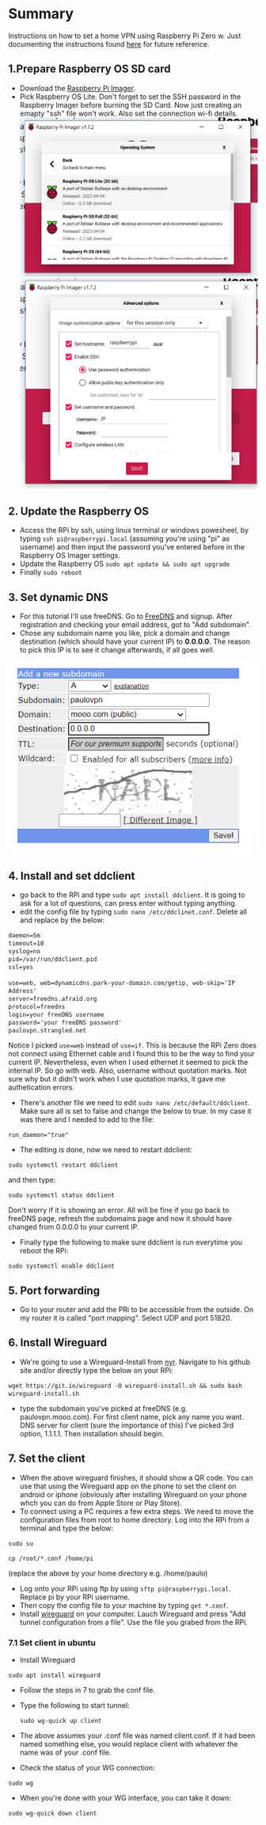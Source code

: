 # Summary
Instructions on how to set a home VPN using Raspberry Pi Zero w. Just documenting the instructions found [here](https://www.youtube.com/watch?v=rtUl7BfCNMY) for future reference.

## 1.Prepare Raspberry OS SD card
- Download the [Raspberry Pi Imager](https://www.raspberrypi.com/software/).
- Pick Raspberry OS Lite. Don't forget to set the SSH password in the Raspberry Imager before burning the SD Card. Now just creating an emapty "ssh" file won't work. Also set the connection wi-fi details.  
![Pick Raspberry OS Lite](images/1.png)
![Set SSH password](images/2.png)

## 2. Update the Raspberry OS
- Access the RPi by ssh, using linux terminal or windows powesheel, by typing `ssh pi@raspberrypi.local` (assuming you're using "pi" as username) and then input the password you've entered before in the Raspberry OS Imager settings.
- Update the Raspberry OS `sudo apt update && sudo apt upgrade`
- Finally `sudo reboot`

## 3. Set dynamic DNS
- For this tutorial I'll use freeDNS. Go to [FreeDNS](https://freedns.afraid.org/) and signup. After registration and checking your email address, got to "Add subdomain".
- Chose any subdomain name you like, pick a domain and change destination (which should have your current IP) to **0.0.0.0**. The reason to pick this IP is to see it change afterwards, if all goes well.

![set freeDNS subdomain](images/3.png)

## 4. Install and set ddclient
- go back to the RPi and type `sudo apt install ddclient`. It is going to ask for a lot of questions, can press enter without typing anything.
- edit the config file by typing `sudo nano /etc/ddclinet.conf`. Delete all and replace by the below:
```
daemon=5m
timeout=10
syslog=no
pid=/var/run/ddclient.pid
ssl=yes

use=web, web=dynamicdns.park-your-domain.com/getip, web-skip='IP Address'
server=freedns.afraid.org
protocol=freedns
login=your freeDNS username
password='your freeDNS password'
paulovpn.strangled.net
```
Notice I picked `use=web` instead of `use=if`. This is because the RPi Zero does not connect using Ethernet cable and I found this to be the way to find your current IP. Nevertheless, even when I used ethernet it seemed to pick the internal IP. So go with web. Also, username without quotation marks. Not sure why but it didn't work when I use quotation marks, it gave me authetication errors.

- There's another file we need to edit `sudo nano /etc/default/ddclient`. Make sure all is set to false and change the below to true. In my case it was there and I needed to add to the file:
```
run_daemon="true"
```

- The editing is done, now we need to restart ddclient:
```
sudo systemctl restart ddclient
```
and then type:
```
sudo systemctl status ddclient
```
Don't worry if it is showing an error. All will be fine if you go back to freeDNS page, refresh the subdomains page and now it should have changed from 0.0.0.0 to your current IP.

- Finally type the following to make sure ddclient is run everytime you reboot the RPi:
```
sudo systemctl enable ddclient
```

## 5. Port forwarding
- Go to your router and add the PRi to be accessible from the outside. On my router it is called "port mapping". Select UDP and port 51820.

## 6. Install Wireguard
- We're going to use a Wireguard-Install from [nyr](https://github.com/Nyr/wireguard-install). Navigate to his github site and/or directly type the below on your RPi:

```
wget https://git.io/wireguard -O wireguard-install.sh && sudo bash wireguard-install.sh
```

- type the subdomain you've picked at freeDNS (e.g. paulovpn.mooo.com). For first client name, pick any name you want. DNS server for client (sure the importance of this) I've picked 3rd option, 1.1.1.1. Then installation should begin.


## 7. Set the client
- When the above wireguard finishes, it should show a QR code. You can use that using the Wireguard app on the phone to set the client on android or iphone (obviously after installing Wireguard on your phone whch you can do from Apple Store or Play Store).
- To connect using a PC requires a few extra steps. We need to move the configuration files from root to home directory. Log into the RPi from a terminal and type the below:
```
sudo su
```
```
cp /root/*.conf /home/pi
```
(replace the above by your home directory e.g. /home/paulo)

- Log onto your RPi using ftp by using `sftp pi@raspberrypi.local`. Replace pi by your RPi username.
- Then copy the config file to your machine by typing `get *.conf`.
- Install [wireguard](https://www.wireguard.com/install/) on your computer. Lauch Wireguard and press "Add tunnel configuration from a file". Use the file you grabed from the RPi.

### 7.1 Set client in ubuntu
- Install Wireguard
```
sudo apt install wireguard
```
- Follow the steps in 7 to grab the conf file.
- Type the following to start tunnel:
  ```
  sudo wg-quick up client
  ```
- The above assumes your .conf file was named client.conf. If it had been named something else, you would replace client with whatever the name was of your .conf file.

- Check the status of your WG connection:
```
sudo wg
```

- When you're done with your WG interface, you can take it down:
```
sudo wg-quick down client
```
